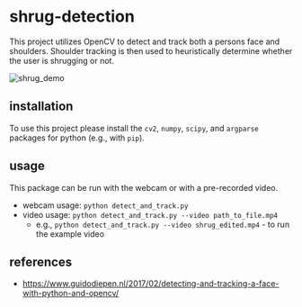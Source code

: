 # shrug-detection

This project utilizes OpenCV to detect and track both a persons face and shoulders. Shoulder tracking is then used to heuristically determine whether the user is shrugging or not.

![shrug_demo](https://user-images.githubusercontent.com/10381896/39088739-6ca56fec-4585-11e8-84c3-9873d3f7ab89.png)


## installation
To use this project please install the `cv2`, `numpy`, `scipy`, and `argparse` packages for python (e.g., with `pip`).

## usage
This package can be run with the webcam or with a pre-recorded video.
- webcam usage: `python detect_and_track.py`
- video usage: `python detect_and_track.py --video path_to_file.mp4`
    - e.g., `python detect_and_track.py --video shrug_edited.mp4` - to run the example video

## references
- https://www.guidodiepen.nl/2017/02/detecting-and-tracking-a-face-with-python-and-opencv/
